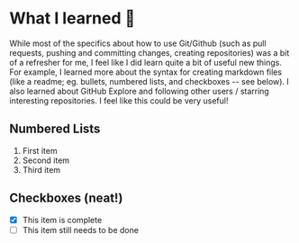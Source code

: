 # What I learned :brain:

While most of the specifics about how to use Git/Github (such as pull requests, pushing and committing changes, creating repositories) was a bit of a refresher
for me, I feel like I did learn quite a bit of useful new things. For example, I learned more about the syntax for creating markdown files (like a readme; eg. bullets,
numbered lists, and checkboxes -- see below). I also learned about GitHub Explore and following other users / starring interesting repositories. I feel like this could
be very useful!

## Numbered Lists
1. First item
2. Second item
3. Third item

## Checkboxes (neat!)
- [X] This item is complete
- [ ] This item still needs to be done

